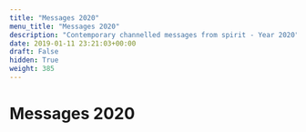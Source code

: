 ```yaml
---
title: "Messages 2020"
menu_title: "Messages 2020"
description: "Contemporary channelled messages from spirit - Year 2020"
date: 2019-01-11 23:21:03+00:00
draft: False
hidden: True
weight: 385
---
```

# Messages 2020
